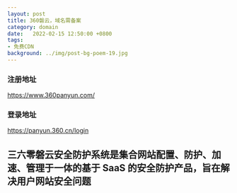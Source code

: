 ```yaml
---
layout: post
title: 360磐云，域名需备案
category: domain
date:   2022-02-15 12:50:00 +0800
tags:
- 免费CDN
background: ../img/post-bg-poem-19.jpg
---
```




### 注册地址<br>
https://www.360panyun.com/

### 登录地址<br>
https://panyun.360.cn/login

## 三六零磐云安全防护系统是集合网站配置、防护、加速、管理于一体的基于 SaaS 的安全防护产品，旨在解决用户网站安全问题<br>
